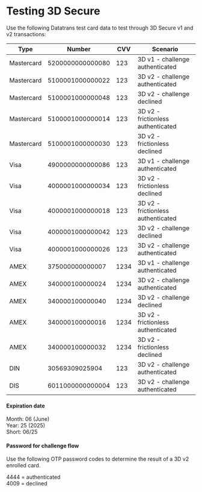 # Testing 3D Secure

Use the following Datatrans test card data to test through 3D Secure v1 and v2 transactions:

| **Type**   | **Number**       | **CVV** | **Scenario**                       |
| ---------- | ---------------- | ------- | ---------------------------------- |
| Mastercard | 5200000000000080 | 123     | 3D v1 - challenge authenticated    |
| Mastercard | 5100001000000022 | 123     | 3D v2 - challenge authenticated    |
| Mastercard | 5100001000000048 | 123     | 3D v2 - challenge declined         |
| Mastercard | 5100001000000014 | 123     | 3D v2 - frictionless authenticated |
| Mastercard | 5100001000000030 | 123     | 3D v2 - frictionless declined      |
| Visa       | 4900000000000086 | 123     | 3D v1 - challenge authenticated    |
| Visa       | 4000001000000034 | 123     | 3D v2 - frictionless declined      |
| Visa       | 4000001000000018 | 123     | 3D v2 - frictionless authenticated |
| Visa       | 4000001000000042 | 123     | 3D v2 - challenge declined         |
| Visa       | 4000001000000026 | 123     | 3D v2 - challenge authenticated    |
| AMEX       | 375000000000007  | 1234    | 3D v1 - challenge authenticated    |
| AMEX       | 340000100000024  | 1234    | 3D v2 - challenge authenticated    |
| AMEX       | 340000100000040  | 1234    | 3D v2 - challenge declined         |
| AMEX       | 340000100000016  | 1234    | 3D v2 - frictionless authenticated |
| AMEX       | 340000100000032  | 1234    | 3D v2 - frictionless declined      |
| DIN        | 30569309025904   | 123     | 3D v2 - challenge authenticated    |
| DIS        | 6011000000000004 | 123     | 3D v2 - challenge authenticated    |

#### Expiration date

Month: 06 (June)\
Year: 25 (2025)\
Short: 06/25

#### Password for challenge flow

Use the following OTP password codes to determine the result of a 3D v2 enrolled card.

4444 = authenticated\
4009 = declined
